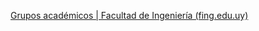 [Grupos académicos | Facultad de Ingeniería (fing.edu.uy)](https://www.fing.edu.uy/es/inco/investigacion/grupos)

